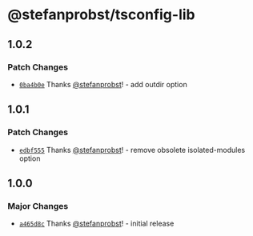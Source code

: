 # @stefanprobst/tsconfig-lib

## 1.0.2

### Patch Changes

- [`0ba4b0e`](https://github.com/stefanprobst/tsconfig/commit/0ba4b0e3e5b3b662b457e24eaac9e96f9e9a8c50)
  Thanks [@stefanprobst](https://github.com/stefanprobst)! - add outdir option

## 1.0.1

### Patch Changes

- [`edbf555`](https://github.com/stefanprobst/tsconfig/commit/edbf555be3c32217c0553e76618eb4c779b57c4c)
  Thanks [@stefanprobst](https://github.com/stefanprobst)! - remove obsolete isolated-modules option

## 1.0.0

### Major Changes

- [`a465d8c`](https://github.com/stefanprobst/tsconfig/commit/a465d8c9d1f68cc87167defd9c8087fe01651c97)
  Thanks [@stefanprobst](https://github.com/stefanprobst)! - initial release

